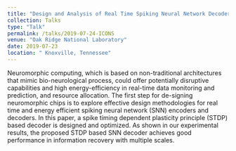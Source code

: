 ```yaml
---
title: "Design and Analysis of Real Time Spiking Neural Network Decoder for Neuromorphic Chips"
collection: Talks
type: "Talk"
permalink: /talks/2019-07-24-ICONS
venue: "Oak Ridge National Laboratory"
date: 2019-07-23
location: " Knoxville, Tennessee"
---
```


Neuromorphic computing, which is based on non-traditional architectures that mimic bio-neurological process, could offer
potentially disruptive capabilities and high energy-efficiency in
real-time data monitoring and prediction, and resource
allocation. The first step for de-signing neuromorphic chips is
to explore effective design methodologies for real time and
energy efficient spiking neural network (SNN) encoders and
decoders. In this paper, a spike timing dependent plasticity
principle (STDP) based decoder is designed and optimized. As
shown in our experimental results, the proposed STDP based
SNN decoder achieves good performance in information
recovery with multiple scales.
